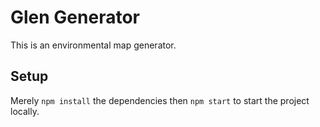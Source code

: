 # Glen Generator
This is an environmental map generator.

## Setup
Merely `npm install` the dependencies then `npm start` to start the project locally.
